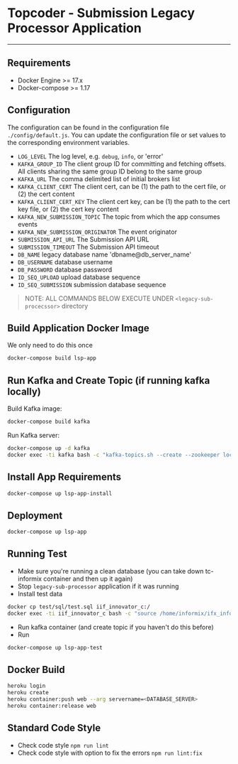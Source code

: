 # Topcoder - Submission Legacy Processor Application
---------------------

## Requirements
- Docker Engine >= 17.x
- Docker-compose >= 1.17

## Configuration

The configuration can be found in the configuration file `./config/default.js`.
You can update the configuration file or set values to the corresponding environment variables.

- `LOG_LEVEL` The log level, e.g. `debug`, `info`, or 'error'
- `KAFKA_GROUP_ID` The client group ID for committing and fetching offsets. All clients sharing the same group ID belong to the same group
- `KAFKA_URL` The comma delimited list of initial brokers list
- `KAFKA_CLIENT_CERT` The client cert, can be (1) the path to the cert file, or (2) the cert content
- `KAFKA_CLIENT_CERT_KEY` The client cert key, can be (1) the path to the cert key file, or (2) the cert key content
- `KAFKA_NEW_SUBMISSION_TOPIC` The topic from which the app consumes events
- `KAFKA_NEW_SUBMISSION_ORIGINATOR` The event originator
- `SUBMISSION_API_URL` The Submission API URL
- `SUBMISSION_TIMEOUT` The Submission API timeout
- `DB_NAME` legacy database name 'dbname@db_server_name'
- `DB_USERNAME` database username
- `DB_PASSWORD` database password
- `ID_SEQ_UPLOAD` upload database sequence
- `ID_SEQ_SUBMISSION` submission database sequence

> NOTE: ALL COMMANDS BELOW EXECUTE UNDER ```<legacy-sub-procecssor>``` directory

## Build Application Docker Image
We only need to do this once
```bash
docker-compose build lsp-app
```

## Run Kafka and Create Topic (if running kafka locally)

Build Kafka image:
```bash
docker-compose build kafka
```

Run Kafka server:
```bash
docker-compose up -d kafka
docker exec -ti kafka bash -c "kafka-topics.sh --create --zookeeper localhost:2181 --replication-factor 1 --partitions 1 --topic new-submission-topic"
```

## Install App Requirements
```bash
docker-compose up lsp-app-install
```

## Deployment
```bash
docker-compose up lsp-app
```

## Running Test
- Make sure you're running a clean database (you can take down tc-informix container and then up it again)
- Stop `legacy-sub-processor` application if it was running
- Install test data
```bash
docker cp test/sql/test.sql iif_innovator_c:/
docker exec -ti iif_innovator_c bash -c "source /home/informix/ifx_informixoltp_tcp.env && dbaccess - /test.sql"
```
- Run kafka container (and create topic if you haven't do this before)
- Run
```bash
docker-compose up lsp-app-test
```

## Docker Build

```bash
heroku login
heroku create
heroku container:push web --arg servername=<DATABASE_SERVER>
heroku container:release web
```

## Standard Code Style

- Check code style `npm run lint`
- Check code style with option to fix the errors `npm run lint:fix`
